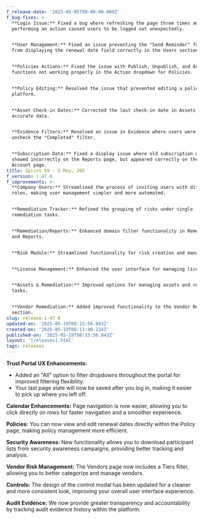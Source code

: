 ```yaml
---
f_release-date: '2025-05-05T00:00:00.000Z'
f_bug-fixes: >-
  **Login Issue:** Fixed a bug where refreshing the page three times and
  performing an action caused users to be logged out unexpectedly.


  **User Management:** Fixed an issue preventing the "Send Reminder" function
  from displaying the renewal date field correctly in the Users section.


  **Policies Actions:** Fixed the issue with Publish, Unpublish, and Archive
  functions not working properly in the Action dropdown for Policies.


  **Policy Editing:** Resolved the issue that prevented editing a policy in the
  platform.


  **Asset Check-in Dates:** Corrected the last check-in date in Assets to ensure
  accurate data.


  **Evidence Filters:** Resolved an issue in Evidence where users were unable to
  uncheck the "Completed" filter.


  **Subscription Data:** Fixed a display issue where old subscription data
  showed incorrectly on the Reports page, but appeared correctly on the Company
  Account page.
title: Sprint 69 - 5 May, 205
f_version: 1.47.0
f_improvements: >-
  **Company Users:** Streamlined the process of inviting users with different
  roles, making user management simpler and more automated.


  **Remediation Tracker:** Refined the grouping of risks under single
  remediation tasks.


  **Remediation/Reports:** Enhanced domain filter functionality in Remediation
  and Reports.


  **Risk Module:** Streamlined functionality for risk creation and management.


  **License Management:** Enhanced the user interface for managing licenses.


  **Assets & Remediation:** Improved options for managing assets and remediation
  tasks.


  **Vendor Remediation:** Added improved functionality to the Vendor Remediation
  section.
slug: release-1-47-0
updated-on: '2025-05-19T08:15:56.843Z'
created-on: '2025-05-19T08:11:40.224Z'
published-on: '2025-05-19T08:15:56.843Z'
layout: '[releases].html'
tags: releases
---
```


**Trust Portal UX Enhancements:**

*   Added an "All" option to filter dropdowns throughout the portal for improved filtering flexibility.
*   Your last page state will now be saved after you log in, making it easier to pick up where you left off.

**Calendar Enhancements:** Page navigation is now easier, allowing you to click directly on rows for faster navigation and a smoother experience.

**Policies:** You can now view and edit renewal dates directly within the Policy page, making policy management more efficient.

**Security Awareness:** New functionality allows you to download participant lists from security awareness campaigns, providing better tracking and analysis.

**Vendor Risk Management:** The Vendors page now includes a Tiers filter, allowing you to better categorize and manage vendors.

**Controls:** The design of the control modal has been updated for a cleaner and more consistent look, improving your overall user interface experience.

**Audit Evidence:** We now provide greater transparency and accountability by tracking audit evidence history within the platform.
